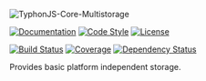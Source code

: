 ![TyphonJS-Core-Multistorage](http://i.imgur.com/2zvgaBv.png)

[![Documentation](http://js.docs.typhonrt.org/typhonjs/typhonjs-core-multistorage/badge.svg)](http://js.docs.typhonrt.org/typhonjs/typhonjs-core-multistorage/)
[![Code Style](https://img.shields.io/badge/code%20style-allman-yellowgreen.svg?style=flat)](https://en.wikipedia.org/wiki/Indent_style#Allman_style)
[![License](https://img.shields.io/badge/license-MIT-yellowgreen.svg?style=flat)](https://github.com/typhonjs/typhonjs-core-utils/blob/master/LICENSE)

[![Build Status](https://travis-ci.org/typhonjs-common/typhonjs-core-multistorage.svg?branch=master)](https://travis-ci.org/typhonjs-common/typhonjs-core-multistorage)
[![Coverage](https://img.shields.io/codecov/c/github/typhonjs-common/typhonjs-core-multistorage.svg)](https://codecov.io/github/typhonjs-common/typhonjs-core-multistorage)
[![Dependency Status](https://www.versioneye.com/user/projects/5673cdfc1079970030000763/badge.svg?style=flat)](https://www.versioneye.com/user/projects/5673cdfc1079970030000763)

Provides basic platform independent storage.
